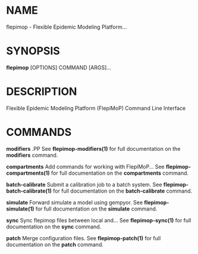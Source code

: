 # NAME

flepimop - Flexible Epidemic Modeling Platform\...

# SYNOPSIS

**flepimop** \[OPTIONS\] COMMAND \[ARGS\]\...

# DESCRIPTION

Flexible Epidemic Modeling Platform (FlepiMoP) Command Line Interface

# COMMANDS

**modifiers** .PP See **flepimop-modifiers(1)** for full documentation
on the **modifiers** command.

**compartments** Add commands for working with FlepiMoP\... See
**flepimop-compartments(1)** for full documentation on the
**compartments** command.

**batch-calibrate** Submit a calibration job to a batch system. See
**flepimop-batch-calibrate(1)** for full documentation on the
**batch-calibrate** command.

**simulate** Forward simulate a model using gempyor. See
**flepimop-simulate(1)** for full documentation on the **simulate**
command.

**sync** Sync flepimop files between local and\... See
**flepimop-sync(1)** for full documentation on the **sync** command.

**patch** Merge configuration files. See **flepimop-patch(1)** for full
documentation on the **patch** command.
